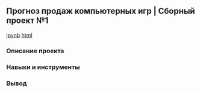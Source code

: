 ## Прогноз продаж компьютерных игр |  Сборный проект №1  
[ipynb]() [html]()  
### Описание проекта  
### Навыки и инструменты  
### Вывод  
